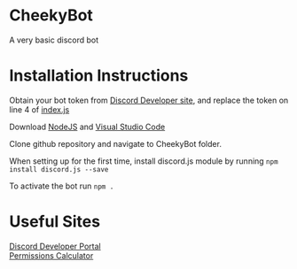 # CheekyBot
A very basic discord bot

# Installation Instructions
Obtain your bot token from [Discord Developer site](#useful), and replace the token on line 4 of [index.js](/index.js)

Download [NodeJS](https://nodejs.org/en/) and [Visual Studio Code](https://code.visualstudio.com/)

Clone github repository and navigate to CheekyBot folder.

When setting up for the first time, install discord.js module by running `npm install discord.js --save`

To activate the bot run `npm .`

# Useful Sites

[Discord Developer Portal](https://discordapp.com/developers/)  
[Permissions Calculator](https://discordapi.com/permissions.html)
